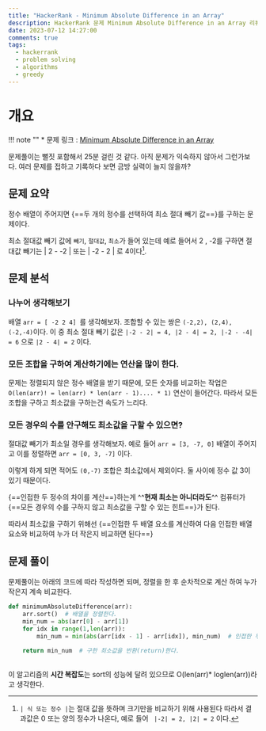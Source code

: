 ```yaml
---
title: "HackerRank - Minimum Absolute Difference in an Array"
description: HackerRank 문제 Minimum Absolute Difference in an Array 리뷰
date: 2023-07-12 14:27:00
comments: true
tags:
  - hackerrank
  - problem solving
  - algorithms
  - greedy
---
```


# 개요

!!! note ""
    * 문제 링크 : [Minimum Absolute Difference in an Array](https://www.hackerrank.com/challenges/minimum-absolute-difference-in-an-array/problem?h_r=profile)

문제풀이는 뻘짓 포함해서 25분 걸린 것 같다. 아직 문제가 익숙하지 않아서 그런가보다. 여러 문제를 접하고 기록하다 보면 금방 실력이 늘지 않을까?

## 문제 요약

정수 배열이 주어지면 {==두 개의 정수를 선택하여 최소 절대 빼기 값==}를 구하는 문제이다.

최소 절대값 빼기 값에 `빼기`, `절대값`, `최소`가 들어 있는데 예로 들어서 2 , -2를 구하면 절대값 빼기는 | 2 - -2 | 또는 | -2 - 2 | 로 4이다[^1].


[^1]: `| 식 또는 정수 |`는 절대 값을 뜻하며 크기만을 비교하기 위해 사용된다 따라서 결과값은 0 또는 양의 정수가 나온다, 예로 들어 ` |-2| = 2, |2| = 2` 이다. 


## 문제 분석

### 나누어 생각해보기

배열 `arr = [ -2 2 4] `를 생각해보자. 조합할 수 있는 쌍은 `(-2,2), (2,4), (-2,-4)`이다. 이 중 최소 절대 빼기 값은 `|-2 - 2| = 4, |2 - 4| = 2, |-2 - -4| = 6` 으로 `|2 - 4| = 2` 이다.

### 모든 조합을 구하여 계산하기에는 연산을 많이 한다.

문제는 정렬되지 않은 정수 배열을 받기 때문에, 모든 숫자를 비교하는 작업은 `O(len(arr)! = len(arr) * len(arr - 1).... * 1)` 연산이 들어간다. 따라서 모든 조합을 구하고 최소값을 구하는건 속도가 느리다. 

### 모든 경우의 수를 안구해도 최소값을 구할 수 있으면?

절대값 빼기가 최소일 경우를 생각해보자. 예로 들어 `arr = [3, -7, 0]` 배열이 주어지고 이를 정렬하면 `arr = [0, 3, -7]` 이다.

이렇게 하게 되면 적어도 `(0,-7)` 조합은 최소값에서 제외이다. 둘 사이에 정수 값 3이 있기 때문이다.

{==인접한 두 정수의 차이를 계산==}하는게 ^^**현재 최소는 아니더라도**^^ 컴퓨터가 {==모든 경우의 수를 구하지 않고 최소값을 구할 수 있는 힌트==}가 된다. 

따라서 최소값을 구하기 위해선 {==인접한 두 배열 요소를 계산하여 다음 인접한 배열요소와 비교하여 누가 더 작은지 비교하면 된다==}


## 문제 풀이

문제풀이는 아래의 코드에 따라 작성하면 되며, 정렬을 한 후 순차적으로 계산 하여 누가 작은지 계속 비교한다.

``` python title="minimumAbsoluteDifference.py" linenums="1"
def minimumAbsoluteDifference(arr):
    arr.sort()  # 배열을 정렬한다.
    min_num = abs(arr[0] - arr[1])
    for idx in range(1,len(arr)):
        min_num = min(abs(arr[idx - 1] - arr[idx]), min_num)  # 인접한 두 수의 절대 빼기 값을 구하여 최소값과 비교한다. 
    
    return min_num  # 구한 최소값을 반환(return)한다.
        
```

이 알고리즘의 **시간 복잡도**는 sort의 성능에 달려 있으므로 O(len(arr)* loglen(arr))라고 생각한다.

